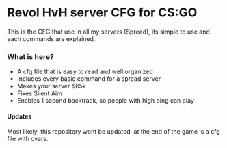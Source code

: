 # Revol HvH server CFG for CS:GO
This is the CFG that use in all my servers (Spread), its simple to use and each commands are explained.

### What is here?
- A cfg file that is easy to read and well organized
- Includes every basic command for a spread server
- Makes your server $65k
- Fixes Silent Aim
- Enables 1 second backtrack, so people with high ping can play

#### Updates
Most likely, this repository wont be updated, at the end of the game is a cfg file with cvars.
